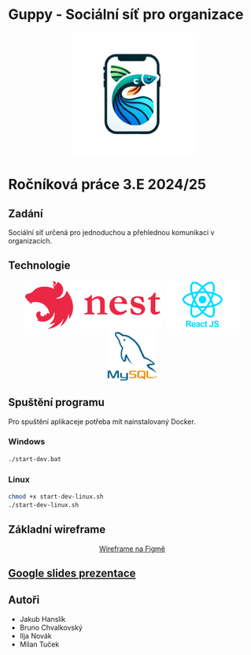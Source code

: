 # Guppy - Sociální síť pro organizace
<p align="center">
<img src="docs/guppy.png" alt="Guppy logo" width="250"/>
</p>

# Ročníková práce 3.E 2024/25

## Zadání
Sociální síť určená pro jednoduchou a přehlednou komunikaci v organizacích. 

## Technologie
<p align="center">
<img src="docs/nestjs.svg" alt="Nest JS" height="100"/>
<img src="docs/reactjs.png" alt="React JS" height="100"/>
<img src="docs/mysql.png" alt="MySQL" height="100"/>
</p>

## Spuštění programu
Pro spuštění aplikaceje potřeba mít nainstalovaný Docker.
### Windows
```bash
./start-dev.bat
```
### Linux
```bash
chmod +x start-dev-linux.sh
./start-dev-linux.sh
```

## Základní wireframe
<p align="center">
<a href="https://www.figma.com/design/LImyai58ZDJzPZBCGm7vol/Rocnikovka-1?node-id=0-1&t=JWsrBlChejYTvJ5R-1" target="_blank">Wireframe na Figmě</a>
</p>

## [Google slides prezentace](https://docs.google.com/presentation/d/1WO7o9d8nuaDlQJwYxuhdWE-_Z83ZtpZJ_-LlbMAXY2E/edit?usp=sharing)

## Autoři
- Jakub Hanslík
- Bruno Chvalkovský
- Ilja Novák
- Milan Tuček
